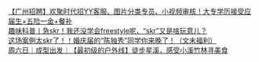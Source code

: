   
[【广州招聘】欢聚时代招YY客服、图片分类专员、小视频审核！大专学历接受应届生+五险一金+餐补](http://www.dianyue.me/archives/212/ul0t0j7hhymun406/)  
[趣味科普丨急skr！我还没学会freestyle呢，“skr”又是啥玩意儿？](http://www.dianyue.me/archives/476/2rkgl5byk9zjamiv/)  
[这场案例太skr了！！婚庆届的“陈独秀”同学你来晚了！（文末福利）](http://www.dianyue.me/archives/693/09x8zbdttpzeb27j/)  
[周六日｜成型出发｜【最初级的户外线】徒步星溪，感受小溪竹林寻美食](http://www.dianyue.me/archives/185/v6dnpoab77a26gz5/)